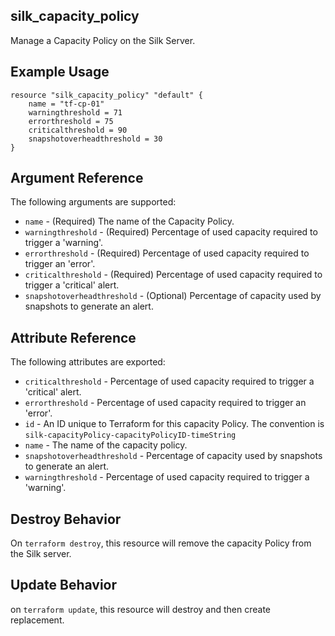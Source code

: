 ## silk_capacity_policy

Manage a Capacity Policy on the Silk Server.

## Example Usage

``` hcl
resource "silk_capacity_policy" "default" {
    name = "tf-cp-01"
    warningthreshold = 71
    errorthreshold = 75
    criticalthreshold = 90
    snapshotoverheadthreshold = 30
}
```

## Argument Reference

The following arguments are supported:

* `name` - (Required) The name of the Capacity Policy.
* `warningthreshold` - (Required) Percentage of used capacity required to trigger a 'warning'.
* `errorthreshold` - (Required) Percentage of used capacity required to trigger an 'error'.
* `criticalthreshold` - (Required) Percentage of used capacity required to trigger a 'critical' alert.
* `snapshotoverheadthreshold` - (Optional) Percentage of capacity used by snapshots to generate an alert.

## Attribute Reference

The following attributes are exported:

* `criticalthreshold` - Percentage of used capacity required to trigger a 'critical' alert.
* `errorthreshold` - Percentage of used capacity required to trigger an 'error'.
* `id` - An ID unique to Terraform for this capacity Policy. The convention is `silk-capacityPolicy-capacityPolicyID-timeString`
* `name` - The name of the capacity policy.
* `snapshotoverheadthreshold` - Percentage of capacity used by snapshots to generate an alert.
* `warningthreshold` - Percentage of used capacity required to trigger a 'warning'.


## Destroy Behavior

On `terraform destroy`, this resource will remove the capacity Policy from the Silk server.

## Update Behavior

on `terraform update`, this resource will destroy and then create replacement. 
